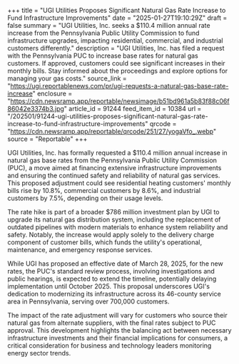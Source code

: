 +++
title = "UGI Utilities Proposes Significant Natural Gas Rate Increase to Fund Infrastructure Improvements"
date = "2025-01-27T19:10:29Z"
draft = false
summary = "UGI Utilities, Inc. seeks a $110.4 million annual rate increase from the Pennsylvania Public Utility Commission to fund infrastructure upgrades, impacting residential, commercial, and industrial customers differently."
description = "UGI Utilities, Inc. has filed a request with the Pennsylvania PUC to increase base rates for natural gas customers. If approved, customers could see significant increases in their monthly bills. Stay informed about the proceedings and explore options for managing your gas costs."
source_link = "https://ugi.reportablenews.com/pr/ugi-requests-a-natural-gas-base-rate-increase"
enclosure = "https://cdn.newsramp.app/reportable/newsimage/b51bd961a5b83f88c06f86042e3374b3.jpg"
article_id = 91244
feed_item_id = 10384
url = "/202501/91244-ugi-utilities-proposes-significant-natural-gas-rate-increase-to-fund-infrastructure-improvements"
qrcode = "https://cdn.newsramp.app/reportable/qrcode/251/27/yogaVfo_.webp"
source = "Reportable"
+++

<p>UGI Utilities, Inc. has formally requested a $110.4 million annual increase in natural gas base rates from the Pennsylvania Public Utility Commission (PUC), a move aimed at financing extensive infrastructure improvements and ensuring the continued safety and reliability of natural gas services. This proposed adjustment could see residential heating customers' monthly bills rise by 10.8%, commercial customers by 8.6%, and industrial customers by 7.5%, depending on their usage levels.</p><p>The rate hike is part of a broader $786 million investment plan by UGI to upgrade its natural gas distribution system, including the replacement of outdated pipelines with modern materials to enhance system reliability and safety. Notably, the increase would apply solely to the delivery charge component of customer bills, which funds the utility's operational, maintenance, and emergency response services.</p><p>While UGI has proposed an effective date of March 28, 2025, for the new rates, the PUC's standard review process, involving investigations and public hearings, is expected to extend the timeline, potentially delaying implementation until October 2025. This proposal underscores UGI's dedication to modernizing its infrastructure across its 46-county service area in Pennsylvania, serving over 700,000 customers.</p><p>The impact of the rate adjustment will vary for customers who source their natural gas from alternate suppliers, with the final rates subject to PUC approval. This development highlights the balancing act between necessary infrastructure investments and their financial implications for consumers, a critical consideration for business and technology leaders monitoring energy sector trends.</p>